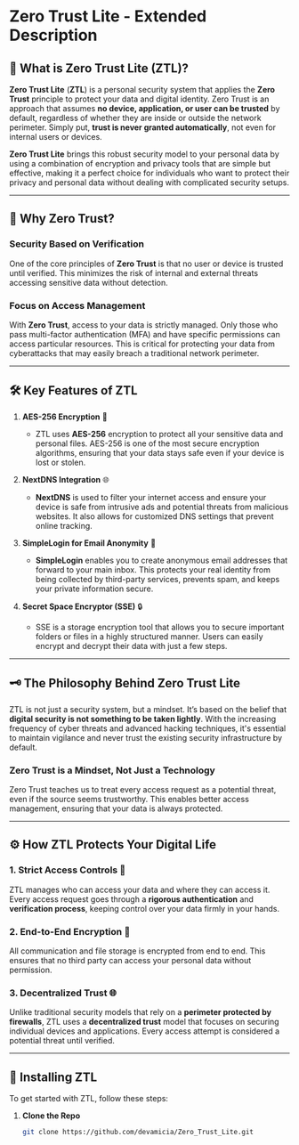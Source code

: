 # Zero Trust Lite - Extended Description

## 🔐 **What is Zero Trust Lite (ZTL)?**

**Zero Trust Lite** (**ZTL**) is a personal security system that applies the **Zero Trust** principle to protect your data and digital identity. Zero Trust is an approach that assumes **no device, application, or user can be trusted** by default, regardless of whether they are inside or outside the network perimeter. Simply put, **trust is never granted automatically**, not even for internal users or devices.

**Zero Trust Lite** brings this robust security model to your personal data by using a combination of encryption and privacy tools that are simple but effective, making it a perfect choice for individuals who want to protect their privacy and personal data without dealing with complicated security setups.

---

## 🚨 **Why Zero Trust?**

### Security Based on Verification
One of the core principles of **Zero Trust** is that no user or device is trusted until verified. This minimizes the risk of internal and external threats accessing sensitive data without detection.

### Focus on Access Management
With **Zero Trust**, access to your data is strictly managed. Only those who pass multi-factor authentication (MFA) and have specific permissions can access particular resources. This is critical for protecting your data from cyberattacks that may easily breach a traditional network perimeter.

---

## 🛠️ **Key Features of ZTL**

1. **AES-256 Encryption** 🔐
   - ZTL uses **AES-256** encryption to protect all your sensitive data and personal files. AES-256 is one of the most secure encryption algorithms, ensuring that your data stays safe even if your device is lost or stolen.

2. **NextDNS Integration** 🌐
   - **NextDNS** is used to filter your internet access and ensure your device is safe from intrusive ads and potential threats from malicious websites. It also allows for customized DNS settings that prevent online tracking.

3. **SimpleLogin for Email Anonymity** 📧
   - **SimpleLogin** enables you to create anonymous email addresses that forward to your main inbox. This protects your real identity from being collected by third-party services, prevents spam, and keeps your private information secure.

4. **Secret Space Encryptor (SSE)** 🔒
   - SSE is a storage encryption tool that allows you to secure important folders or files in a highly structured manner. Users can easily encrypt and decrypt their data with just a few steps.

---

## 🗝️ **The Philosophy Behind Zero Trust Lite**

ZTL is not just a security system, but a mindset. It’s based on the belief that **digital security is not something to be taken lightly**. With the increasing frequency of cyber threats and advanced hacking techniques, it's essential to maintain vigilance and never trust the existing security infrastructure by default.

### Zero Trust is a Mindset, Not Just a Technology
Zero Trust teaches us to treat every access request as a potential threat, even if the source seems trustworthy. This enables better access management, ensuring that your data is always protected.

---

## ⚙️ **How ZTL Protects Your Digital Life**

### 1. **Strict Access Controls** 🔑
ZTL manages who can access your data and where they can access it. Every access request goes through a **rigorous authentication** and **verification process**, keeping control over your data firmly in your hands.

### 2. **End-to-End Encryption** 🔐
All communication and file storage is encrypted from end to end. This ensures that no third party can access your personal data without permission.

### 3. **Decentralized Trust** 🌐
Unlike traditional security models that rely on a **perimeter protected by firewalls**, ZTL uses a **decentralized trust** model that focuses on securing individual devices and applications. Every access attempt is considered a potential threat until verified.

---

## 🔧 **Installing ZTL**

To get started with ZTL, follow these steps:

1. **Clone the Repo**  
   ```bash
   git clone https://github.com/devamicia/Zero_Trust_Lite.git
